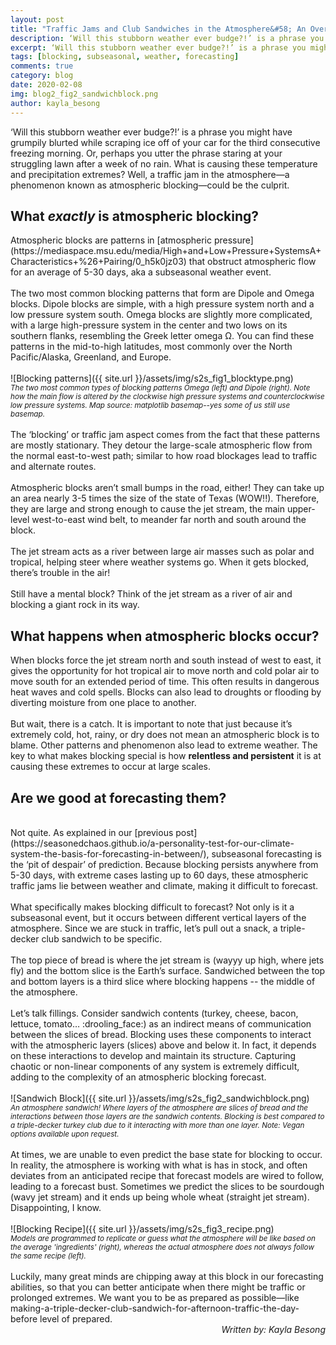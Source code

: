 ```yaml
---
layout: post
title: "Traffic Jams and Club Sandwiches in the Atmosphere&#58; An Overview of Blocking"
description: ‘Will this stubborn weather ever budge?!’ is a phrase you might have grumpily blurted while scraping ice off of your car for the third consecutive freezing morning. Or, perhaps you utter the phrase staring at your struggling lawn after a week of no rain.
excerpt: ‘Will this stubborn weather ever budge?!’ is a phrase you might have grumpily blurted while scraping ice off of your car for the third consecutive freezing morning. Or, perhaps you utter the phrase staring at your struggling lawn after a week of no rain.
tags: [blocking, subseasonal, weather, forecasting]
comments: true
category: blog
date: 2020-02-08
img: blog2_fig2_sandwichblock.png
author: kayla_besong
---
```


‘Will this stubborn weather ever budge?!’ is a phrase you might have grumpily blurted while scraping ice off of your car for the third consecutive freezing morning. Or, perhaps you utter the phrase staring at your struggling lawn after a week of no rain. What is causing these temperature and precipitation extremes? Well, a traffic jam in the atmosphere—a phenomenon known as atmospheric blocking—could be the culprit. 
<br>
<h2>What <i>exactly</i> is atmospheric blocking?</h2>
Atmospheric blocks are patterns in [atmospheric pressure](https://mediaspace.msu.edu/media/High+and+Low+Pressure+SystemsA+Characteristics+%26+Pairing/0_h5k0jz03) that obstruct atmospheric flow for an average of 5-30 days, aka a subseasonal weather event. 
<br><br>
The two most common blocking patterns that form are Dipole and Omega blocks. Dipole blocks are simple, with a high pressure system north and a low pressure system south. Omega blocks are slightly more complicated, with a large high-pressure system in the center and two lows on its southern flanks, resembling the Greek letter omega Ω. You can find these patterns in the mid-to-high latitudes, most commonly over the North Pacific/Alaska, Greenland, and Europe.
<br><br>
![Blocking patterns]({{ site.url }}/assets/img/s2s_fig1_blocktype.png)
<br><sub><i>The two most common types of blocking patterns Omega (left) and Dipole (right). Note how the main flow is altered by the clockwise high pressure systems and counterclockwise low pressure systems. Map source: matplotlib basemap--yes some of us still use basemap.</i></sub>
<br><br>
The ‘blocking’ or traffic jam aspect comes from the fact that these patterns are mostly stationary. They detour the large-scale atmospheric flow from the normal east-to-west path; similar to how road blockages lead to traffic and alternate routes. 
<br><br>
Atmospheric blocks aren’t small bumps in the road, either! They can take up an area nearly 3-5 times the size of the state of Texas (WOW!!). Therefore, they are large and strong enough to cause the jet stream, the main upper-level west-to-east wind belt, to meander far north and south around the block. 
<br><br>
The jet stream acts as a river between large air masses such as polar and tropical, helping steer where weather systems go. When it gets blocked, there’s trouble in the air! 
<br><br>
Still have a mental block? Think of the jet stream as a river of air and blocking a giant rock in its way. 
<br>
<h2>What happens when atmospheric blocks occur?</h2>
When blocks force the jet stream north and south instead of west to east, it gives the opportunity for hot tropical air to move north and cold polar air to move south for an extended period of time. This often results in dangerous heat waves and cold spells. Blocks can also lead to droughts or flooding by diverting moisture from one place to another. 
<br><br>
But wait, there is a catch. It is important to note that just because it’s extremely cold, hot, rainy, or dry does not mean an atmospheric block is to blame. Other patterns and phenomenon also lead to extreme weather. The key to what makes blocking special is how <b>relentless and persistent</b> it is at causing these extremes to occur at large scales.
<br>
<h2>Are we good at forecasting them?</h2>
<br>
Not quite. As explained in our [previous post](https://seasonedchaos.github.io/a-personality-test-for-our-climate-system-the-basis-for-forecasting-in-between/), subseasonal forecasting is the ‘pit of despair’ of prediction. Because blocking persists anywhere from 5-30 days, with extreme cases lasting up to 60 days, these atmospheric traffic jams lie between weather and climate, making it difficult to forecast.
<br><br>
What specifically makes blocking difficult to forecast? Not only is it a subseasonal event, but it occurs between different vertical layers of the atmosphere. Since we are stuck in traffic, let’s pull out a snack, a triple-decker club sandwich to be specific. 
<br><br>
The top piece of bread is where the jet stream is (wayyy up high, where jets fly) and the bottom slice is the Earth’s surface. Sandwiched between the top and bottom layers is a third slice where blocking happens -- the middle of the atmosphere.
<br><br>
Let’s talk fillings. Consider sandwich contents (turkey, cheese, bacon, lettuce, tomato… :drooling_face:) as an indirect means of communication between the slices of bread. Blocking uses these components to interact with the atmospheric layers (slices) above and below it. In fact, it depends on these interactions to develop and maintain its structure. Capturing chaotic or non-linear components of any system is extremely difficult, adding to the complexity of an atmospheric blocking forecast. 
<br><br>
![Sandwich Block]({{ site.url }}/assets/img/s2s_fig2_sandwichblock.png)
<br><sub><i>An atmosphere sandwich! Where layers of the atmosphere are slices of bread and the interactions between those layers are the sandwich contents. Blocking is best compared to a triple-decker turkey club due to it interacting with more than one layer. Note: Vegan options available upon request. </i></sub>
<br><br>
At times, we are unable to even predict the base state for blocking to occur. In reality, the atmosphere is working with what is has in stock, and often deviates from an anticipated recipe that forecast models are wired to follow, leading to a forecast bust. Sometimes we predict the slices to be sourdough (wavy jet stream) and it ends up being whole wheat (straight jet stream). Disappointing, I know.
<br><br>
![Blocking Recipe]({{ site.url }}/assets/img/s2s_fig3_recipe.png)
<br><sub><i>Models are programmed to replicate or guess what the atmosphere will be like based on the average 'ingredients' (right), whereas the actual atmosphere does not always follow the same recipe (left).</i></sub>
<br><br>
Luckily, many great minds are chipping away at this block in our forecasting abilities, so that you can better anticipate when there might be traffic or prolonged extremes. We want you to be as prepared as possible—like making-a-triple-decker-club-sandwich-for-afternoon-traffic-the-day-before level of prepared. 
<br>
<div style="text-align: right"><i> Written by: Kayla Besong</i></div>
